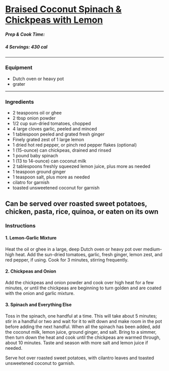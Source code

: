 # [Braised Coconut Spinach & Chickpeas with Lemon](https://www.thekitchn.com/recipe-braised-coconut-spinach-chickpeas-with-lemon-recipes-from-the-kitchn-164551) 

##### Prep & Cook Time: 
##### 4 Servings: 430 cal
 
 
 ----------------- 
 ### Equipment 
 * Dutch oven or heavy pot 
 * grater
 ---------------- 
 ### Ingredients 
* 2 teaspoons oil or ghee
* 2 tbsp onion powder
* 1/2 cup sun-dried tomatoes, chopped
* 4 large cloves garlic, peeled and minced
* 1 tablespoon peeled and grated fresh ginger
* Finely grated zest of 1 large lemon
* 1 dried hot red pepper, or pinch red pepper flakes (optional)
* 1 (15-ounce) can chickpeas, drained and rinsed
* 1 pound baby spinach
* 1 (13 to 14-ounce) can coconut milk
* 2 tablespoons freshly squeezed lemon juice, plus more as needed
* 1 teaspoon ground ginger
* 1 teaspoon salt, plus more as needed
* cilatro for garnish 
* toasted unsweetened coconut for garnish 

Can be served over roasted sweet potatoes, chicken, pasta, rice, quinoa, or eaten on its own 
--------------------- 
### Instructions  

#### 1. Lemon-Garlic Mixture
Heat the oil or ghee in a large, deep Dutch oven or heavy pot over medium-high heat. 
Add the sun-dried tomatoes, garlic, fresh ginger, lemon zest, and red pepper, if using. Cook for 3 minutes, stirring frequently. 

#### 2. Chickpeas and Onion
Add the chickpeas and onion powder and cook over high heat for a few minutes, or until the chickpeas are beginning to turn golden and are coated with the onion and garlic mixture. 

#### 3. Spinach and Everything Else
Toss in the spinach, one handful at a time. This will take about 5 minutes; stir in a handful or two and wait for it to wilt down and make room in the pot before adding the next handful. 
When all the spinach has been added, add the coconut milk, lemon juice, ground ginger, and salt. 
Bring to a simmer, then turn down the heat and cook until the chickpeas are warmed through, about 10 minutes. 
Taste and season with more salt and lemon juice if needed. 

Serve hot over roasted sweet potatoes, with cilantro leaves and toasted unsweetened coconut to garnish.
